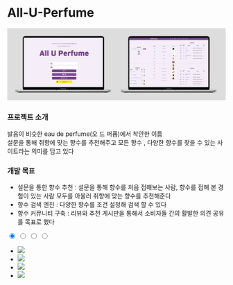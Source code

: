 # All-U-Perfume

![mockup](/image/1.jpg)

### 프로젝트 소개
발음이 비슷한 eau de perfume(오 드 퍼퓸)에서 착안한 이름<br/> 
설문을 통해 취향에 맞는 향수를 추천해주고
모든 향수 , 다양한 향수를 찾을 수 있는 사이트라는 의미를 담고 있다 



### 개발 목표
- 설문을 통한 향수 추천 : 설문을 통해 향수를 처음 접해보는 사람, 향수를 접해 본 경험이 있는 사람 모두를 아울러 취향에 맞는 향수를 추천해준다
- 향수 검색 엔진 : 다양한 향수를 조건 설정해 검색 할 수 있다
- 향수 커뮤니티 구축 : 리뷰와 추천 게시판을 통해서 소비자들 간의 활발한 의견 공유를 목표로 했다


<div class="slider">
    <input type="radio" name="slide" id="slide1" checked>
    <input type="radio" name="slide" id="slide2">
    <input type="radio" name="slide" id="slide3">
    <input type="radio" name="slide" id="slide4">
    <ul id="imgholder" class="imgs">
        <li><img src="./img/slide1.jpg"></li>
        <li><img src="./img/slide2.jpg"></li>
        <li><img src="./img/slide3.jpg"></li>
        <li><img src="./img/slide4.jpg"></li>
    </ul>
    <div class="bullets">
        <label for="slide1">&nbsp;</label>
        <label for="slide2">&nbsp;</label>
        <label for="slide3">&nbsp;</label>
        <label for="slide4">&nbsp;</label>
    </div>
</div>
